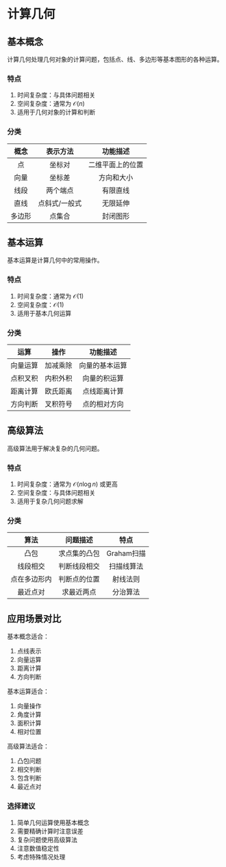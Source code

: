 # 计算几何

## 基本概念

计算几何处理几何对象的计算问题，包括点、线、多边形等基本图形的各种运算。

### 特点
1. 时间复杂度：与具体问题相关
2. 空间复杂度：通常为 $\mathcal{O}(n)$
3. 适用于几何对象的计算和判断

### 分类

|概念|表示方法|功能描述|
|:-:|:-:|:-:|
|点|坐标对|二维平面上的位置|
|向量|坐标差|方向和大小|
|线段|两个端点|有限直线|
|直线|点斜式/一般式|无限延伸|
|多边形|点集合|封闭图形|

## 基本运算

基本运算是计算几何中的常用操作。

### 特点
1. 时间复杂度：通常为 $\mathcal{O}(1)$
2. 空间复杂度：$\mathcal{O}(1)$
3. 适用于基本几何运算

### 分类

|运算|操作|功能描述|
|:-:|:-:|:-:|
|向量运算|加减乘除|向量的基本运算|
|点积叉积|内积外积|向量的积运算|
|距离计算|欧氏距离|点线距离计算|
|方向判断|叉积符号|点的相对方向|

## 高级算法

高级算法用于解决复杂的几何问题。

### 特点
1. 时间复杂度：通常为 $\mathcal{O}(n \log n)$ 或更高
2. 空间复杂度：与具体问题相关
3. 适用于复杂几何问题求解

### 分类

|算法|问题描述|特点|
|:-:|:-:|:-:|
|凸包|求点集的凸包|Graham扫描|
|线段相交|判断线段相交|扫描线算法|
|点在多边形内|判断点的位置|射线法则|
|最近点对|求最近两点|分治算法|

## 应用场景对比

基本概念适合：
1. 点线表示
2. 向量运算
3. 距离计算
4. 方向判断

基本运算适合：
1. 向量操作
2. 角度计算
3. 面积计算
4. 相对位置

高级算法适合：
1. 凸包问题
2. 相交判断
3. 包含判断
4. 最近点对

### 选择建议

1. 简单几何运算使用基本概念
2. 需要精确计算时注意误差
3. 复杂问题使用高级算法
4. 注意数值稳定性
5. 考虑特殊情况处理


